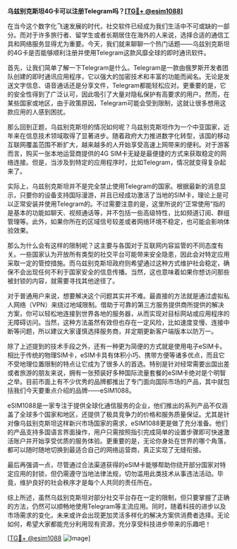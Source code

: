 **乌兹别克斯坦4G卡可以注册Telegram吗？[[TG💪+ @esim1088](https://t.me/s/esim1088)]**

在当今这个数字化飞速发展的时代，社交软件已经成为我们生活中不可或缺的一部分。而对于许多旅行者、留学生或者长期居住在海外的人来说，选择合适的通信工具和网络服务显得尤为重要。今天，我们就来聊聊一个热门话题——乌兹别克斯坦的4G卡是否能够顺利注册并使用Telegram这款风靡全球的即时通讯软件。

首先，让我们简单了解一下Telegram是什么。Telegram是一款由俄罗斯开发者团队创建的即时通讯应用程序，它以强大的加密技术和丰富的功能而闻名。无论是发送文字信息、语音通话还是分享文件，Telegram都能轻松应对。更重要的是，它的安全性得到了广泛认可，因此吸引了大量对隐私保护有高要求的用户。然而，在某些国家或地区，由于政策原因，Telegram可能会受到限制，这就让很多想用这款应用的人感到困扰。

那么回到正题，乌兹别克斯坦的情况如何呢？乌兹别克斯坦作为一个中亚国家，近年来在信息技术领域取得了显著进步。随着政府大力推进数字化转型，该国的移动互联网覆盖范围不断扩大，越来越多的人开始享受高速上网带来的便利。对于游客而言，购买一张本地运营商提供的4G SIM卡无疑是最便捷的方式来获取稳定的网络连接。但是，当涉及到特定的应用程序时，比如Telegram，情况就变得复杂起来了。

实际上，乌兹别克斯坦并不是完全禁止使用Telegram的国家。根据最新的消息显示，只要你的设备支持国际漫游，并且已经成功激活了当地的SIM卡，理论上是可以正常安装并使用Telegram的。不过需要注意的是，这里所说的“正常使用”指的是基本的功能如聊天、视频通话等，并不包括一些高级特性，比如频道订阅、群组管理等。此外，如果你所在的区域信号较差或者网络环境不稳定，也可能会影响体验效果。

那么为什么会有这样的限制呢？这主要与各国对于互联网内容监管的不同态度有关。一些国家认为开放所有类型的社交平台可能带来安全隐患，因此会对特定应用采取一定的管控措施。而乌兹别克斯坦政府则希望通过这种方式维护社会稳定，确保不会出现任何不利于国家安全的信息传播。当然，这也意味着如果你想访问那些被封锁的内容，就需要寻找其他途径了。

对于普通用户来说，想要解决这个问题其实并不难。最直接的方法就是通过虚拟私人网络（VPN）来绕过地域限制。借助于可靠的第三方服务提供商所提供的解决方案，你可以轻松地连接到世界各地的服务器，从而实现对目标网站或应用程序的无障碍访问。当然，这种方法虽然有效但也存在一定风险，比如速度变慢、连接中断等问题，所以建议大家谨慎选择服务商，并定期更新客户端版本以防万一。

除了上述提到的技术手段之外，还有一种更为简便的方式就是使用电子eSIM卡。相比于传统的物理SIM卡，eSIM卡具有体积小巧、携带方便等诸多优点，而且它不受地理位置限制的特点让它成为了很多人的首选。特别是针对经常需要出国出差或者旅游的朋友来说，拥有一张预装好多种国际流量套餐的eSIM卡绝对是个明智之举。目前市面上有不少优秀的品牌都推出了专门面向国际市场的产品，其中就包括我们今天要重点介绍的品牌——eSIM1088。

eSIM1088是一家专注于提供全球化通信服务的企业，他们推出的系列产品不仅涵盖了全球多个国家和地区，还提供了极具竞争力的价格和服务质量保证。尤其是针对像乌兹别克斯坦这样新兴市场国家的需求，eSIM1088更是做了充分准备。他们的产品支持多国语言界面操作，用户只需按照指引完成简单的设置步骤即可快速激活账户并开始享受优质的服务体验。更重要的是，无论你身处在世界的哪个角落，都可以随时随地切换到最适合自己的网络运营商，真正实现了无缝衔接。

最后再强调一点，尽管通过合法渠道获得的eSIM卡能够帮助你绕开部分国家对特定应用的封锁，但仍需遵守当地法律法规，切勿滥用此类技术从事违法活动。毕竟，维护良好的社会秩序才是每个人共同的责任所在。

综上所述，虽然乌兹别克斯坦对部分社交平台存在一定的限制，但只要掌握了正确的方法，仍然可以顺畅地使用Telegram等主流应用。同时，随着科技的进步以及市场需求的变化，未来或许会出现更加灵活多样化的解决方案供消费者选择。无论如何，希望大家都能充分利用现有资源，充分享受科技进步带来的乐趣吧！

[[TG💪+ @esim1088](https://t.me/s/esim1088) ![Image](https://i.postimg.cc/4NQfJmqS/Snipaste-2025-05-13-00-14-12.png)]